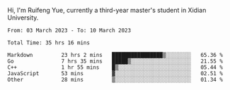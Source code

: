 Hi, I'm Ruifeng Yue, currently a third-year master's student in Xidian University.

<!--
**yrf105/yrf105** is a ✨ _special_ ✨ repository because its `README.md` (this file) appears on your GitHub profile.

Here are some ideas to get you started:

- 🔭 I’m currently working on ...
- 🌱 I’m currently learning ...
- 👯 I’m looking to collaborate on ...
- 🤔 I’m looking for help with ...
- 💬 Ask me about ...
- 📫 How to reach me: ...
- 😄 Pronouns: ...
- ⚡ Fun fact: ...
-->

<!--START_SECTION:waka-->

```text
From: 03 March 2023 - To: 10 March 2023

Total Time: 35 hrs 16 mins

Markdown         23 hrs 2 mins   ████████████████▒░░░░░░░░   65.36 %
Go               7 hrs 35 mins   █████▒░░░░░░░░░░░░░░░░░░░   21.55 %
C++              1 hr 55 mins    █▒░░░░░░░░░░░░░░░░░░░░░░░   05.44 %
JavaScript       53 mins         ▓░░░░░░░░░░░░░░░░░░░░░░░░   02.51 %
Other            28 mins         ▒░░░░░░░░░░░░░░░░░░░░░░░░   01.34 %
```

<!--END_SECTION:waka-->
